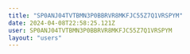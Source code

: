 ```yaml
---
title: "SP0ANJ04TVTBMN3P0BBRVR8MKFJC55Z7Q1VRSPYM"
date: 2024-04-08T22:58:25.121Z
user: SP0ANJ04TVTBMN3P0BBRVR8MKFJC55Z7Q1VRSPYM
layout: "users"
---
```

    